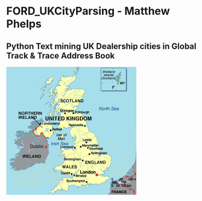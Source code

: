 # FORD_UKCityParsing - Matthew Phelps
## Python Text mining UK Dealership cities in Global Track & Trace Address Book

![picture of uk](img/uk.png)
